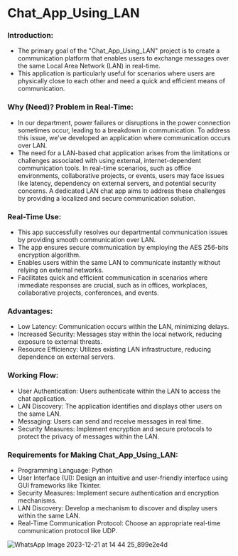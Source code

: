 # Chat_App_Using_LAN
### Introduction:
 - The primary goal of the "Chat_App_Using_LAN" project is to create a communication platform that enables users to exchange messages over the same Local Area Network (LAN) in real-time. 
 - This application is particularly useful for scenarios where users are physically close to each other and need a quick and efficient means of communication.

### Why (Need)? Problem in Real-Time:
 - In our department, power failures or disruptions in the power connection sometimes occur, leading to a breakdown in communication. To address this issue, we've developed an application where communication occurs over LAN.
 - The need for a LAN-based chat application arises from the limitations or challenges associated with using external, internet-dependent communication tools. In real-time scenarios, such as office environments, collaborative projects, or events, users may face issues like latency, dependency on external servers, and potential security concerns. A dedicated LAN chat app aims to address these challenges by providing a localized and secure communication solution.

### Real-Time Use:
 - This app successfully resolves our departmental communication issues by providing smooth communication over LAN.
 - The app ensures secure communication by employing the AES 256-bits encryption algorithm.
 - Enables users within the same LAN to communicate instantly without relying on external networks.
 - Facilitates quick and efficient communication in scenarios where immediate responses are crucial, such as in offices, workplaces, collaborative projects, conferences, and events.

### Advantages:
 - Low Latency: Communication occurs within the LAN, minimizing delays.
 - Increased Security: Messages stay within the local network, reducing exposure to external threats.
 - Resource Efficiency: Utilizes existing LAN infrastructure, reducing dependence on external servers.

### Working Flow:

 - User Authentication: Users authenticate within the LAN to access the chat application.
 - LAN Discovery: The application identifies and displays other users on the same LAN.
 - Messaging: Users can send and receive messages in real time.
 - Security Measures: Implement encryption and secure protocols to protect the privacy of messages within the LAN.

### Requirements for Making Chat_App_Using_LAN:
 - Programming Language: Python
 - User Interface (UI): Design an intuitive and user-friendly interface using GUI frameworks like Tkinter.
 - Security Measures: Implement secure authentication and encryption mechanisms.
 - LAN Discovery: Develop a mechanism to discover and display users within the same LAN.
 - Real-Time Communication Protocol: Choose an appropriate real-time communication protocol like UDP.

![WhatsApp Image 2023-12-21 at 14 44 25_899e2e4d](https://github.com/Hemant8503/Chat_App_Using_LAN/assets/118989974/624fffaa-7900-4da5-812f-3128dd264c8e)
